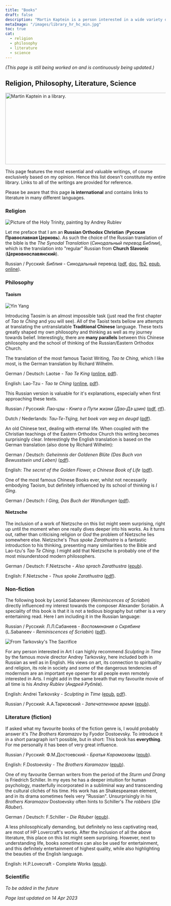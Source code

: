 ```yaml
---
title: "Books"
draft: false
description: "Martin Kaptein is a person interested in a wide variety of things. On this page you can explore the books that he recommends, spanning various topics and fields such as Religion, Philosophy, Music, Literature and Science."
metaImage: "/images/library_hr_hc_min.jpg" 
toc: true
cat:
  - religion
  - philosophy
  - literature
  - science
---
```



*(This page is still being worked on and is continuously being updated.)*

## Religion, Philosophy, Literature, Science

<img src="/images/library_hr_hc_min.jpg" alt="Martin Kaptein in a library." width="600" height="224"/>

This page features the most essential and valuable writings, of course exclusively based on my opinion.
Hence this list doesn't constitute my entire library.
Links to all of the writings are provided for reference.

Please be aware that this page **is international** and contains links to literature in many different languages.

<!--
If you speak Russian there is also <a href="/ru/books/" hreflang="ru">a Russian version of this page</a> containing only literature in Russian language.
-->

### Religion

![Picture of the Holy Trinity, painting by Andrey Rublev](trinity.jpg)

Let me preface that I am an **Russian Orthodox Christian** (**Русская Православная Церковь**).
As such the choice of the Russian translation of the bible is the *The Synodal Translation* (*Синодальный перевод Библии*), which is the translation into "regular" Russian from **Church Slavonic** (**Церковнославянский**).

Russian / Русский: *Библия* - Синодальный перевод ([pdf](bibliya.pdf), [doc](bibliya.doc), [fb2](bibliya.fb2), [epub](biblia-synodal.epub), [online](https://azbyka.ru/biblia/)).

### Philosophy

#### Taoism

![Yin Yang](YinYang.png)

Introducing Taosim is an almost impossible task (just read the first chapter of *Tao te Ching* and you will see).
All of the Taoist texts bellow are attempts at translating the untranslatable **Traditional Chinese** language.
These texts greatly shaped my own philosophy and thinking as well as my journey towards belief.
Interestingly, there are **many parallels** between this Chinese philosophy and the school of thinking of the Russian/Eastern Orthodox Church.

The translation of the most famous Taoist Writing, *Tao te Ching*, which I like most, is the German translation by Richard Wilhelm.

German / Deutsch: Laotse - *Tao Te King* ([online](https://iging.com/laotse/LaotseD.htm), [pdf](tao_te_ching_de.pdf)).

English: Lao-Tzu - *Tao te Ching* ([online](https://iging.com/laotse/LaotseE.htm), [pdf](tao_te_ching_english_paul_lin.pdf)).

This Russian version is valuable for it's explanations, especially when first approaching these texts.

Russian / Русский: Лао‑цзы - *Книга о Пути жизни (Дао‑Дэ цзин)* ([pdf](tao_te_ching_ru.pdf), [rtf](tao_te_ching_ru.rtf)).

Dutch / Nederlands: *Tau-Te-Tsjing, het boek van weg en deugd* ([pdf](tao_te_ching_j_duyvendak.pdf)).

An old Chinese text, dealing with eternal life.
When coupled with the Christian teachings of the Eastern Orthodox Church this writing becomes surprisingly clear.
Interestingly the English translation is based on the German translation (also done by Richard Wilhelm):

German / Deutsch: *Geheimnis der Goldenen Blüte (Das Buch von Bewusstsein und Leben)* ([pdf](secret_of_the_golden_flower_de.pdf)).

English: *The secret of the Golden Flower, a Chinese Book of Life* ([pdf](secret_of_the_golden_flower_en.pdf)).

One of the most famous Chinese Books ever, whilst not necessarily embodying Taoism, but definitely influenced by its school of thinking is *I Ging*.

German / Deutsch: *I Ging, Das Buch der Wandlungen* ([pdf](i_ging_de.pdf)).

#### Nietzsche

The inclusion of a work of Nietzsche on this list might seem surprising, right up until the moment when one really dives deeper into his works.
As it turns out, rather than criticising religion or *God* the problem of Nietzsche lies somewhere else.
Nietzsche's *Thus spoke Zarathustra* is a fantastic introduction to his thinking, presenting many similarities to the Bible and Lao-tzu's *Tao Te Ching*.
I might add that Nietzsche is probably one of the most misunderstood modern philosophers.

German / Deutsch: F.Nietzsche - *Also sprach Zarathustra* ([epub](nietzsche-zarathustra.epub)).

English: F.Nietzsche - *Thus spoke Zarathustra* ([pdf](zarathustra.pdf)).

### Non-fiction

The following book by Leonid Sabaneev (*Reminiscences of Scriabin*) directly influenced my interest towards the composer Alexander Scriabin.
A speciality of this book is that it is not a tedious biography but rather is a very entertaining read.
Here I am including it in the Russian language:

Russian / Русский: Л.Л.Сабанеев - *Воспоминания о Скрябине* (L.Sabaneev - *Reminiscences of Scriabin*) ([pdf](sabaneev_vospominaniya_o_scriabine_2000txt.pdf)).

![From Tarkovsky's The Sacrifice](tarkovsky.jpg)

For any person interested in Art I can highly recommend *Sculpting in Time* by the famous movie director Andrey Tarkovsky, here included both in Russian as well as in English.
His views on art, its connection to spirituality and religion, its role in society and some of the dangerous tendencies of modernism are an important eye opener for all people even remotely interested in Arts.
I might add in the same breath that my favourite movie of all time is his *Andrey Rublev* (*Андрей Рублёв*).

English: Andrei Tarkovsky - *Sculpting in Time* ([epub](Andrei_Tarkovsky_Sculpting_In_Time_Andrei_Tarkovsky_Sculpting_In_Time.epub), [pdf](Tarkovsky_Andrey_Sculpting_in_Time_Reflections_on_the_Cinema)).

Russian / Русский: А.А.Тарковский - *Запечатленное время* ([epub](Tarkovskiy.Andrey.Zapechatlennoe_vremya.epub)).

### Literature (fiction)

If asked what my favourite books of the fiction genre is, I would probably answer it's *The Brothers Karamazov* by Fyodor Dostoevsky.
To introduce it in a short paragraph isn't possible, but in short: This book has **everything**.
For me personally it has been of very great influence.

Russian / Русский: Ф.М.Достоевский - *Братья Карамазовы* ([epub](bratya-karamazovy-epub.epub)).

English: F.Dostoevsky - *The Brothers Karamazov* ([epub](dostoevsky-karamazov-en.epub)).

One of my favourite German writers from the period of the *Sturm und Drang* is Friedrich Schiller.
In my eyes he has a deeper intuition for human psychology, masterfully incorporated in a subliminal way and transcending the cultural clichés of his time.
His work has an Shakespearean element, and in its drama sometimes feels very "Russian".
Unsurprisingly in his *Brothers Karamazov* Dostoevsky often hints to Schiller's *The robbers* (*Die Räuber*).

German / Deutsch: F.Schiller - *Die Räuber* ([epub](schiller-rauber.epub)).

A less philosophically demanding, but definitely no less captivating read, are most of HP Lovercraft's works.
After the inclusion of all the above literature, this place on this list might seem surprising.
However, next to understanding life, books *sometimes* can also be used for entertainment, and this definitely entertainment of highest quality, while also highlighting the beauties of the English language.

English: H.P.Lovecraft - Complete Works ([epub](lovecraft_complete_works.epub)).

### Scientific

*To be added in the future*

*Page last updated on 14 Apr 2023*
